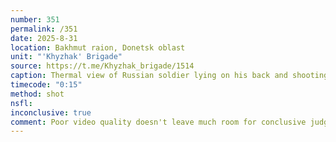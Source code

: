 ```yaml
---
number: 351
permalink: /351
date: 2025-8-31
location: Bakhmut raion, Donetsk oblast
unit: "'Khyzhak' Brigade"
source: https://t.me/Khyzhak_brigade/1514
caption: Thermal view of Russian soldier lying on his back and shooting himself while his comrade crawls away
timecode: "0:15"
method: shot
nsfl: 
inconclusive: true
comment: Poor video quality doesn't leave much room for conclusive judgement.
---
```

<script async src="https://telegram.org/js/telegram-widget.js?22" data-telegram-post="Khyzhak_brigade/1514" data-width="100%"></script>
